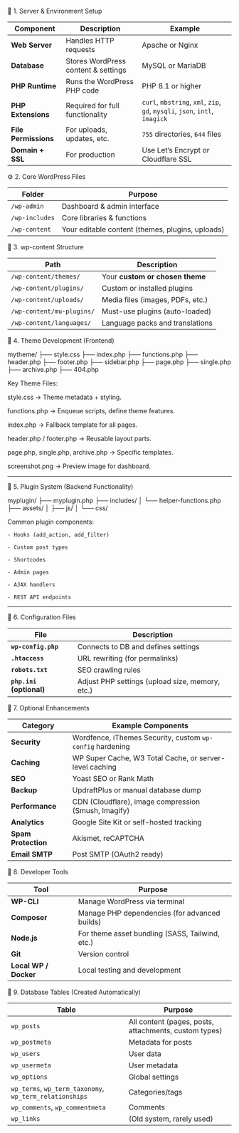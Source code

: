 🧱 1. Server & Environment Setup

| Component            | Description                         | Example                                                                     |
| -------------------- | ----------------------------------- | --------------------------------------------------------------------------- |
| **Web Server**       | Handles HTTP requests               | Apache or Nginx                                                             |
| **Database**         | Stores WordPress content & settings | MySQL or MariaDB                                                            |
| **PHP Runtime**      | Runs the WordPress PHP code         | PHP 8.1 or higher                                                           |
| **PHP Extensions**   | Required for full functionality     | `curl`, `mbstring`, `xml`, `zip`, `gd`, `mysqli`, `json`, `intl`, `imagick` |
| **File Permissions** | For uploads, updates, etc.          | `755` directories, `644` files                                              |
| **Domain + SSL**     | For production                      | Use Let’s Encrypt or Cloudflare SSL                                         |

⚙️ 2. Core WordPress Files

| Folder         | Purpose                                          |
| -------------- | ------------------------------------------------ |
| `/wp-admin`    | Dashboard & admin interface                      |
| `/wp-includes` | Core libraries & functions                       |
| `/wp-content`  | Your editable content (themes, plugins, uploads) |


🧩 3. wp-content Structure

| Path                      | Description                      |
| ------------------------- | -------------------------------- |
| `/wp-content/themes/`     | Your **custom or chosen theme**  |
| `/wp-content/plugins/`    | Custom or installed plugins      |
| `/wp-content/uploads/`    | Media files (images, PDFs, etc.) |
| `/wp-content/mu-plugins/` | Must-use plugins (auto-loaded)   |
| `/wp-content/languages/`  | Language packs and translations  |

🎨 4. Theme Development (Frontend)

mytheme/
├── style.css
├── index.php
├── functions.php
├── header.php
├── footer.php
├── sidebar.php
├── page.php
├── single.php
├── archive.php
├── 404.php

Key Theme Files:

style.css → Theme metadata + styling.

functions.php → Enqueue scripts, define theme features.

index.php → Fallback template for all pages.

header.php / footer.php → Reusable layout parts.

page.php, single.php, archive.php → Specific templates.

screenshot.png → Preview image for dashboard.

_____________________________________________________________________

🧠 5. Plugin System (Backend Functionality)

myplugin/
├── myplugin.php
├── includes/
│   └── helper-functions.php
├── assets/
│   ├── js/
│   └── css/

Common plugin components:

    - Hooks (add_action, add_filter)

    - Custom post types

    - Shortcodes

    - Admin pages

    - AJAX handlers

    - REST API endpoints

_____________________________________________________________________

🧭 6. Configuration Files

| File                     | Description                                     |
| ------------------------ | ----------------------------------------------- |
| **`wp-config.php`**      | Connects to DB and defines settings             |
| **`.htaccess`**          | URL rewriting (for permalinks)                  |
| **`robots.txt`**         | SEO crawling rules                              |
| **`php.ini` (optional)** | Adjust PHP settings (upload size, memory, etc.) |

🧰 7. Optional Enhancements

| Category            | Example Components                                        |
| ------------------- | --------------------------------------------------------- |
| **Security**        | Wordfence, iThemes Security, custom `wp-config` hardening |
| **Caching**         | WP Super Cache, W3 Total Cache, or server-level caching   |
| **SEO**             | Yoast SEO or Rank Math                                    |
| **Backup**          | UpdraftPlus or manual database dump                       |
| **Performance**     | CDN (Cloudflare), image compression (Smush, Imagify)      |
| **Analytics**       | Google Site Kit or self-hosted tracking                   |
| **Spam Protection** | Akismet, reCAPTCHA                                        |
| **Email SMTP**      | Post SMTP (OAuth2 ready)                                  |

🔌 8. Developer Tools

| Tool                  | Purpose                                         |
| --------------------- | ----------------------------------------------- |
| **WP-CLI**            | Manage WordPress via terminal                   |
| **Composer**          | Manage PHP dependencies (for advanced builds)   |
| **Node.js**           | For theme asset bundling (SASS, Tailwind, etc.) |
| **Git**               | Version control                                 |
| **Local WP / Docker** | Local testing and development                   |


🧱 9. Database Tables (Created Automatically)

| Table                                                   | Purpose                                               |
| ------------------------------------------------------- | ----------------------------------------------------- |
| `wp_posts`                                              | All content (pages, posts, attachments, custom types) |
| `wp_postmeta`                                           | Metadata for posts                                    |
| `wp_users`                                              | User data                                             |
| `wp_usermeta`                                           | User metadata                                         |
| `wp_options`                                            | Global settings                                       |
| `wp_terms`, `wp_term_taxonomy`, `wp_term_relationships` | Categories/tags                                       |
| `wp_comments`, `wp_commentmeta`                         | Comments                                              |
| `wp_links`                                              | (Old system, rarely used)                             |
